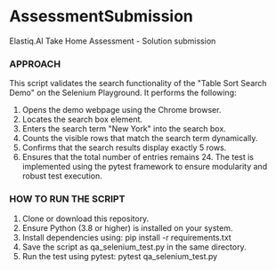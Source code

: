 # AssessmentSubmission
Elastiq.AI Take Home Assessment - Solution submission

### APPROACH

This script validates the search functionality of the "Table Sort Search Demo" on the Selenium Playground. It performs the following:
1.	Opens the demo webpage using the Chrome browser.
2.	Locates the search box element.
3.	Enters the search term "New York" into the search box.
4.	Counts the visible rows that match the search term dynamically.
5.	Confirms that the search results display exactly 5 rows.
6.	Ensures that the total number of entries remains 24.
The test is implemented using the pytest framework to ensure modularity and robust test execution.



### HOW TO RUN THE SCRIPT

1.	Clone or download this repository.
2.	Ensure Python (3.8 or higher) is installed on your system.
3.	Install dependencies using:
    pip install -r requirements.txt
4.	Save the script as qa_selenium_test.py in the same directory.
5.	Run the test using pytest:
    pytest qa_selenium_test.py
